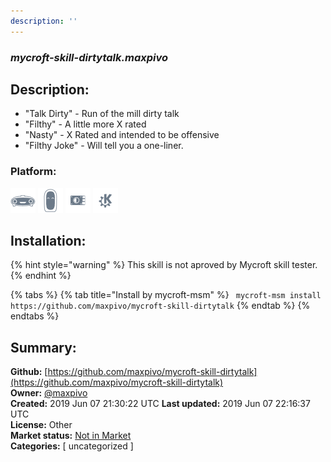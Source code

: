 ```yaml
---
description: ''
---
```


### _mycroft-skill-dirtytalk.maxpivo_  
## Description:  
* "Talk Dirty" - Run of the mill dirty talk
* "Filthy" - A little more X rated
* "Nasty" - X Rated and intended to be offensive
* "Filthy Joke" - Will tell you a one-liner.  
  
  
### Platform:  
 ![Mark I](../.gitbook/assets/mark-1-icon.png)  ![Mark II](../.gitbook/assets/mark-2-icon.png)  ![Picroft](../.gitbook/assets/picroft-icon.png)  ![plasmoid](../.gitbook/assets/kde.png)   
## Installation:  
{% hint style="warning" %}
This skill is not aproved by Mycroft skill tester.
{% endhint %}
    
{% tabs %}
{% tab title="Install by mycroft-msm" %}
``` mycroft-msm install https://github.com/maxpivo/mycroft-skill-dirtytalk```
{% endtab %}
  {% endtabs %}
    
## Summary:  
**Github:** [https://github.com/maxpivo/mycroft-skill-dirtytalk](https://github.com/maxpivo/mycroft-skill-dirtytalk)  
**Owner:** [@maxpivo](https://github.com/maxpivo)  
**Created:** 2019 Jun 07 21:30:22 UTC  **Last updated:** 2019 Jun 07 22:16:37 UTC  
**License:** Other  
**Market status:** [Not in Market](https://market.mycroft.ai/skill/)  
**Categories:** [ uncategorized ]   
